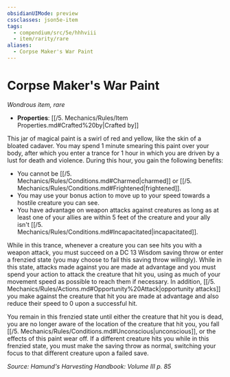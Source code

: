 ```yaml
---
obsidianUIMode: preview
cssclasses: json5e-item
tags:
  - compendium/src/5e/hhhviii
  - item/rarity/rare
aliases:
  - Corpse Maker's War Paint
---
```

# Corpse Maker's War Paint
*Wondrous item, rare*  

- **Properties**: [[/5. Mechanics/Rules/Item Properties.md#Crafted%20by\|Crafted by]]

This jar of magical paint is a swirl of red and yellow, like the skin of a bloated cadaver. You may spend 1 minute smearing this paint over your body, after which you enter a trance for 1 hour in which you are driven by a lust for death and violence. During this hour, you gain the following benefits:

- You cannot be [[/5. Mechanics/Rules/Conditions.md#Charmed\|charmed]] or [[/5. Mechanics/Rules/Conditions.md#Frightened\|frightened]].  
- You may use your bonus action to move up to your speed towards a hostile creature you can see.  
- You have advantage on weapon attacks against creatures as long as at least one of your allies are within 5 feet of the creature and your ally isn't [[/5. Mechanics/Rules/Conditions.md#Incapacitated\|incapacitated]].  

While in this trance, whenever a creature you can see hits you with a weapon attack, you must succeed on a DC 13 Wisdom saving throw or enter a frenzied state (you may choose to fail this saving throw willingly). While in this state, attacks made against you are made at advantage and you must spend your action to attack the creature that hit you, using as much of your movement speed as possible to reach them if necessary. In addition, [[/5. Mechanics/Rules/Actions.md#Opportunity%20Attack\|opportunity attacks]] you make against the creature that hit you are made at advantage and also reduce their speed to 0 upon a successful hit.

You remain in this frenzied state until either the creature that hit you is dead, you are no longer aware of the location of the creature that hit you, you fall [[/5. Mechanics/Rules/Conditions.md#Unconscious\|unconscious]], or the effects of this paint wear off. If a different creature hits you while in this frenzied state, you must make the saving throw as normal, switching your focus to that different creature upon a failed save.

*Source: Hamund's Harvesting Handbook: Volume III p. 85*
